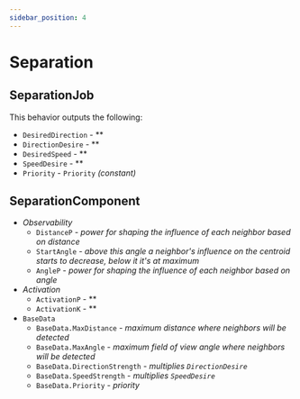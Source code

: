 ```yaml
---
sidebar_position: 4
---
```


# Separation

## SeparationJob

This behavior outputs the following: 
- `DesiredDirection` - **
- `DirectionDesire` - **
- `DesiredSpeed` - **
- `SpeedDesire` - **
- `Priority` -  `Priority` *(constant)*

## SeparationComponent

- *Observability*
    - `DistanceP` - *power for shaping the influence of each neighbor based on distance*
    - `StartAngle` - *above this angle a neighbor's influence on the centroid starts to decrease, below it it's at maximum*
    - `AngleP` - *power for shaping the influence of each neighbor based on angle*
- *Activation*
    - `ActivationP` - **
    - `ActivationK` - **
- `BaseData`
    - `BaseData.MaxDistance` - *maximum distance where neighbors will be detected*
    - `BaseData.MaxAngle` - *maximum field of view angle where neighbors will be detected*
    - `BaseData.DirectionStrength` - *multiplies `DirectionDesire`*
    - `BaseData.SpeedStrength` - *multiplies `SpeedDesire`*
    - `BaseData.Priority` - *priority*